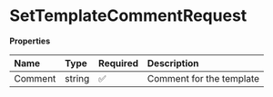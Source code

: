 # SetTemplateCommentRequest

**Properties**

| Name    | Type   | Required | Description              |
| :------ | :----- | :------- | :----------------------- |
| Comment | string | ✅       | Comment for the template |

